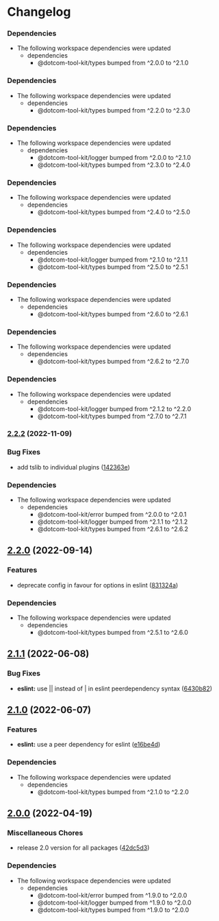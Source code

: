 # Changelog

### Dependencies

* The following workspace dependencies were updated
  * dependencies
    * @dotcom-tool-kit/types bumped from ^2.0.0 to ^2.1.0

### Dependencies

* The following workspace dependencies were updated
  * dependencies
    * @dotcom-tool-kit/types bumped from ^2.2.0 to ^2.3.0

### Dependencies

* The following workspace dependencies were updated
  * dependencies
    * @dotcom-tool-kit/logger bumped from ^2.0.0 to ^2.1.0
    * @dotcom-tool-kit/types bumped from ^2.3.0 to ^2.4.0

### Dependencies

* The following workspace dependencies were updated
  * dependencies
    * @dotcom-tool-kit/types bumped from ^2.4.0 to ^2.5.0

### Dependencies

* The following workspace dependencies were updated
  * dependencies
    * @dotcom-tool-kit/logger bumped from ^2.1.0 to ^2.1.1
    * @dotcom-tool-kit/types bumped from ^2.5.0 to ^2.5.1

### Dependencies

* The following workspace dependencies were updated
  * dependencies
    * @dotcom-tool-kit/types bumped from ^2.6.0 to ^2.6.1

### Dependencies

* The following workspace dependencies were updated
  * dependencies
    * @dotcom-tool-kit/types bumped from ^2.6.2 to ^2.7.0

### Dependencies

* The following workspace dependencies were updated
  * dependencies
    * @dotcom-tool-kit/logger bumped from ^2.1.2 to ^2.2.0
    * @dotcom-tool-kit/types bumped from ^2.7.0 to ^2.7.1

### [2.2.2](https://github.com/Financial-Times/dotcom-tool-kit/compare/eslint-v2.2.1...eslint-v2.2.2) (2022-11-09)


### Bug Fixes

* add tslib to individual plugins ([142363e](https://github.com/Financial-Times/dotcom-tool-kit/commit/142363edb2a82ebf4dc3c8e1b392888ebfd7dc89))


### Dependencies

* The following workspace dependencies were updated
  * dependencies
    * @dotcom-tool-kit/error bumped from ^2.0.0 to ^2.0.1
    * @dotcom-tool-kit/logger bumped from ^2.1.1 to ^2.1.2
    * @dotcom-tool-kit/types bumped from ^2.6.1 to ^2.6.2

## [2.2.0](https://github.com/Financial-Times/dotcom-tool-kit/compare/eslint-v2.1.5...eslint-v2.2.0) (2022-09-14)


### Features

* deprecate config in favour for options in eslint ([831324a](https://github.com/Financial-Times/dotcom-tool-kit/commit/831324a40df17ca947fc000f51e011a2e79a4f91))


### Dependencies

* The following workspace dependencies were updated
  * dependencies
    * @dotcom-tool-kit/types bumped from ^2.5.1 to ^2.6.0

## [2.1.1](https://github.com/Financial-Times/dotcom-tool-kit/compare/eslint-v2.1.0...eslint-v2.1.1) (2022-06-08)


### Bug Fixes

* **eslint:** use || instead of | in eslint peerdependency syntax ([6430b82](https://github.com/Financial-Times/dotcom-tool-kit/commit/6430b82a86daa36daf14e3dec0c7cb7646fb6a04))

## [2.1.0](https://github.com/Financial-Times/dotcom-tool-kit/compare/eslint-v2.0.0...eslint-v2.1.0) (2022-06-07)


### Features

* **eslint:** use a peer dependency for eslint ([e16be4d](https://github.com/Financial-Times/dotcom-tool-kit/commit/e16be4da9312f50c3ec617bca3d5418c402c3715))


### Dependencies

* The following workspace dependencies were updated
  * dependencies
    * @dotcom-tool-kit/types bumped from ^2.1.0 to ^2.2.0

## [2.0.0](https://github.com/Financial-Times/dotcom-tool-kit/compare/eslint-v1.9.0...eslint-v2.0.0) (2022-04-19)


### Miscellaneous Chores

* release 2.0 version for all packages ([42dc5d3](https://github.com/Financial-Times/dotcom-tool-kit/commit/42dc5d39bf330b9bca4121d062470904f9c6918d))


### Dependencies

* The following workspace dependencies were updated
  * dependencies
    * @dotcom-tool-kit/error bumped from ^1.9.0 to ^2.0.0
    * @dotcom-tool-kit/logger bumped from ^1.9.0 to ^2.0.0
    * @dotcom-tool-kit/types bumped from ^1.9.0 to ^2.0.0
